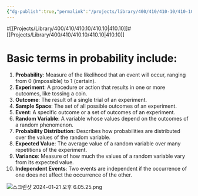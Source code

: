 ```yaml
---
{"dg-publish":true,"permalink":"/projects/library/400/410/410-10/410-10-a/","noteIcon":"0","created":"2024-01-21T17:54:33.152+09:00","updated":"2024-02-05T10:34:41.500+09:00"}
---
```


#[[Projects/Library/400/410/410.10/410.10\|410.10]]#[[Projects/Library/400/410/410.10/410.10\|410.10]]
# Basic terms in probability include:

1. **Probability**: Measure of the likelihood that an event will occur, ranging from 0 (impossible) to 1 (certain).
2. **Experiment**: A procedure or action that results in one or more outcomes, like tossing a coin.
3. **Outcome**: The result of a single trial of an experiment.
4. **Sample Space**: The set of all possible outcomes of an experiment.
5. **Event**: A specific outcome or a set of outcomes of an experiment.
6. **Random Variable**: A variable whose values depend on the outcomes of a random phenomenon.
7. **Probability Distribution**: Describes how probabilities are distributed over the values of the random variable.
8. **Expected Value**: The average value of a random variable over many repetitions of the experiment.
9. **Variance**: Measure of how much the values of a random variable vary from its expected value.
10. **Independent Events**: Two events are independent if the occurrence of one does not affect the occurrence of the other.




![스크린샷 2024-01-21 오후 6.05.25.png](/img/user/images/%EC%8A%A4%ED%81%AC%EB%A6%B0%EC%83%B7%202024-01-21%20%EC%98%A4%ED%9B%84%206.05.25.png)